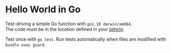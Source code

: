 # Hello World in Go

Test-driving a simple Go function with `go1.10 darwin/amd64`.  
The code must be in the location defined in your [`GOPATH`](https://golang.org/doc/code.html#GOPATH).

Test once with `go test`.
Run tests automatically when files are modified with `bundle exec guard`.
